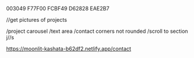 003049
F77F00
FCBF49
D62828
EAE2B7


//get pictures of projects


/project carousel
/text area
/contact corners not rounded
/scroll to section
j//s


https://moonlit-kashata-b62df2.netlify.app/contact